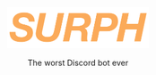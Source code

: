 <p align="center">
  <img alt="Light" src="./branding/wordmark.png" width="50%">
</p>
<p align="center">
  The worst Discord bot ever
</p>
